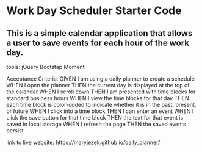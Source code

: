 # Work Day Scheduler Starter Code
## This is a simple calendar application that allows a user to save events for each hour of the work day.  

tools:
jQuery
Bootstap
Moment

Acceptance Criteria:
GIVEN I am using a daily planner to create a schedule
WHEN I open the planner
THEN the current day is displayed at the top of the calendar
WHEN I scroll down
THEN I am presented with time blocks for standard business hours
WHEN I view the time blocks for that day
THEN each time block is color-coded to indicate whether it is in the past, present, or future
WHEN I click into a time block
THEN I can enter an event
WHEN I click the save button for that time block
THEN the text for that event is saved in local storage
WHEN I refresh the page
THEN the saved events persist




link to live website:
https://maryjezek.github.io/daily_planner/

